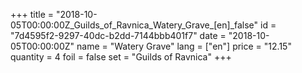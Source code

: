 +++
title = "2018-10-05T00:00:00Z_Guilds_of_Ravnica_Watery_Grave_[en]_false"
id = "7d4595f2-9297-40dc-b2dd-7144bbb401f7"
date = "2018-10-05T00:00:00Z"
name = "Watery Grave"
lang = ["en"]
price = "12.15"
quantity = 4
foil = false
set = "Guilds of Ravnica"
+++
